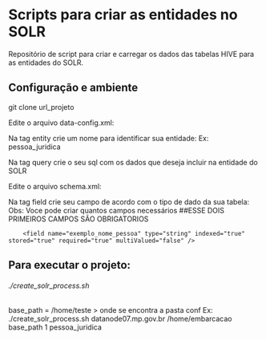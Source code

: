 #  Scripts para criar as entidades no SOLR
Repositório de script para criar e carregar os dados das tabelas HIVE para as entidades do SOLR.

## Configuração e ambiente

git clone url_projeto

Edite o arquivo data-config.xml:

Na tag entity crie um nome para identificar sua entidade: Ex: pessoa_juridica

Na tag query crie o seu sql com os dados que deseja incluir na entidade do SOLR
<document>
         <entity name="pessoa_juridica"
            query="SELECT * from table">
        </entity>
</document>

Edite o arquivo schema.xml:

Na tag field crie seu campo de acordo com o tipo de dado da sua tabela:
Obs: Voce pode criar quantos campos necessários
<fields>
        ##ESSE DOIS PRIMEIROS CAMPOS SÃO OBRIGATORIOS
        <field name="_version_" type="long" indexed="true" stored="true" multiValued="false" />
        <field name="_root_" type="string" indexed="true" stored="false" docValues="false" multiValued="false"/>
         
        
        <field name="exemplo_nome_pessoa" type="string" indexed="true" stored="true" required="true" multiValued="false" />

 </fields>

## Para executar o projeto:

###### ./create_solr_process.sh  <server> <base-path> <type-process> <name-entity>
base_path = /home/teste > onde se encontra a pasta conf 
Ex: ./create_solr_process.sh datanode07.mp.gov.br /home/embarcacao base_path 1 pessoa_juridica
